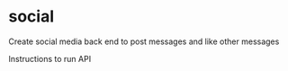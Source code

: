 # social
Create social media back end to post messages and like other messages 


Instructions to run API 

